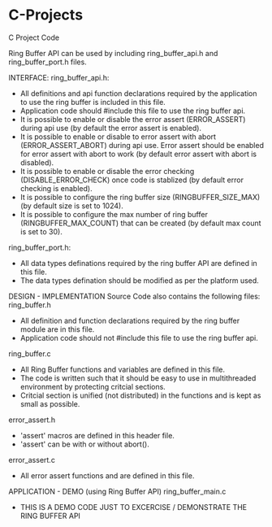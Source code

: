 # C-Projects
C Project Code

Ring Buffer API can be used by including ring_buffer_api.h and ring_buffer_port.h files.

INTERFACE:
ring_buffer_api.h:
- All definitions and api function declarations required by the application to use the ring buffer is included in this file.
- Application code should #include this file to use the ring buffer api.
- It is possible to enable or disable the error assert (ERROR_ASSERT) during api use (by default the error assert is enabled).
- It is possible to enable or disable to error assert with abort (ERROR_ASSERT_ABORT) during api use. Error assert should be enabled for error assert with abort to work (by default error assert with abort is disabled).
- It is possible to enable or disable the error checking (DISABLE_ERROR_CHECK) once code is stablized (by default error checking is enabled).
- It is possible to configure the ring buffer size (RINGBUFFER_SIZE_MAX) (by default size is set to 1024).
- It is possible to configure the max number of ring buffer (RINGBUFFER_MAX_COUNT) that can be created (by default max count is set to 30).

ring_buffer_port.h:
- All data types definations required by the ring buffer API are defined in this file.
- The data types defination should be modified as per the platform used.


DESIGN - IMPLEMENTATION
Source Code also contains the following files:
ring_buffer.h
- All definition and function declarations required by the ring buffer module are in this file.
- Application code should not #include this file to use the ring buffer api.

ring_buffer.c
- All Ring Buffer functions and variables are defined in this file.
- The code is written such that it should be easy to use in multithreaded environment by protecting critcial sections.
- Critcial section is unified (not distributed) in the functions and is kept as small as possible.

error_assert.h
 - 'assert' macros are defined in this header file.
 - 'assert' can be with or without abort().
 
 error_assert.c
 - All error assert functions and are defined in this file.
 
 
 APPLICATION - DEMO (using Ring Buffer API)
 ring_buffer_main.c
 - THIS IS A DEMO CODE JUST TO EXCERCISE / DEMONSTRATE THE RING BUFFER API
